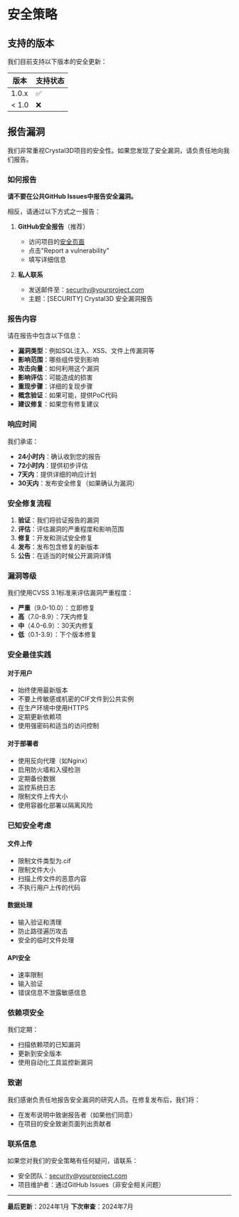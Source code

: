 # 安全策略

## 支持的版本

我们目前支持以下版本的安全更新：

| 版本 | 支持状态 |
| ------- | ------------------ |
| 1.0.x   | :white_check_mark: |
| < 1.0   | :x:                |

## 报告漏洞

我们非常重视Crystal3D项目的安全性。如果您发现了安全漏洞，请负责任地向我们报告。

### 如何报告

**请不要在公共GitHub Issues中报告安全漏洞。**

相反，请通过以下方式之一报告：

1. **GitHub安全报告**（推荐）
   - 访问项目的[安全页面](https://github.com/yourusername/crystal3d-converter/security)
   - 点击"Report a vulnerability"
   - 填写详细信息

2. **私人联系**
   - 发送邮件至：security@yourproject.com
   - 主题：[SECURITY] Crystal3D 安全漏洞报告

### 报告内容

请在报告中包含以下信息：

- **漏洞类型**：例如SQL注入、XSS、文件上传漏洞等
- **影响范围**：哪些组件受到影响
- **攻击向量**：如何利用这个漏洞
- **影响评估**：可能造成的损害
- **重现步骤**：详细的复现步骤
- **概念验证**：如果可能，提供PoC代码
- **建议修复**：如果您有修复建议

### 响应时间

我们承诺：

- **24小时内**：确认收到您的报告
- **72小时内**：提供初步评估
- **7天内**：提供详细的响应计划
- **30天内**：发布安全修复（如果确认为漏洞）

### 安全修复流程

1. **验证**：我们将验证报告的漏洞
2. **评估**：评估漏洞的严重程度和影响范围
3. **修复**：开发和测试安全修复
4. **发布**：发布包含修复的新版本
5. **公告**：在适当的时候公开漏洞详情

### 漏洞等级

我们使用CVSS 3.1标准来评估漏洞严重程度：

- **严重**（9.0-10.0）：立即修复
- **高**（7.0-8.9）：7天内修复
- **中**（4.0-6.9）：30天内修复
- **低**（0.1-3.9）：下个版本修复

### 安全最佳实践

#### 对于用户

- 始终使用最新版本
- 不要上传敏感或机密的CIF文件到公共实例
- 在生产环境中使用HTTPS
- 定期更新依赖项
- 使用强密码和适当的访问控制

#### 对于部署者

- 使用反向代理（如Nginx）
- 启用防火墙和入侵检测
- 定期备份数据
- 监控系统日志
- 限制文件上传大小
- 使用容器化部署以隔离风险

### 已知安全考虑

#### 文件上传
- 限制文件类型为.cif
- 限制文件大小
- 扫描上传文件的恶意内容
- 不执行用户上传的代码

#### 数据处理
- 输入验证和清理
- 防止路径遍历攻击
- 安全的临时文件处理

#### API安全
- 速率限制
- 输入验证
- 错误信息不泄露敏感信息

### 依赖项安全

我们定期：
- 扫描依赖项的已知漏洞
- 更新到安全版本
- 使用自动化工具监控新漏洞

### 致谢

我们感谢负责任地报告安全漏洞的研究人员。在修复发布后，我们将：

- 在发布说明中致谢报告者（如果他们同意）
- 在项目的安全致谢页面列出贡献者

### 联系信息

如果您对我们的安全策略有任何疑问，请联系：
- 安全团队：security@yourproject.com
- 项目维护者：通过GitHub Issues（非安全相关问题）

---

**最后更新**：2024年1月
**下次审查**：2024年7月